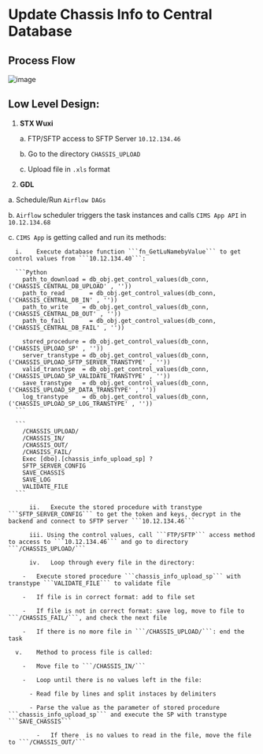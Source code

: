 # Update Chassis Info to Central Database

## Process Flow

![image](https://gitlab.fii-corp.com/swd-hou/hou_cimsv2/-/blob/quan/Chassis_CR/21.drawio.png)

## Low Level Design:

1. __STX Wuxi__

    a. FTP/SFTP access to SFTP Server ```10.12.134.46```

    b. Go to the directory ```CHASSIS_UPLOAD```

    c. Upload file in ```.xls``` format

2.	__GDL__

  a.	Schedule/Run `Airflow DAGs`

  b.	`Airflow` scheduler triggers the task instances and calls `CIMS App API` in `10.12.134.68`

  c.	`CIMS App` is getting called and run its methods:

      i.	Execute database function ```fn_GetLuNamebyValue``` to get control values from ```10.12.134.40```:

      ```Python
        path_to_download = db_obj.get_control_values(db_conn, ('CHASSIS_CENTRAL_DB_UPLOAD' , ''))
        path_to_read 	   = db_obj.get_control_values(db_conn, ('CHASSIS_CENTRAL_DB_IN' , ''))
        path_to_write 	 = db_obj.get_control_values(db_conn, ('CHASSIS_CENTRAL_DB_OUT' , ''))
        path_to_fail 	   = db_obj.get_control_values(db_conn, ('CHASSIS_CENTRAL_DB_FAIL' , ''))

        stored_procedure = db_obj.get_control_values(db_conn, ('CHASSIS_UPLOAD_SP' , ''))
        server_transtype = db_obj.get_control_values(db_conn, ('CHASSIS_UPLOAD_SFTP_SERVER_TRANSTYPE' , ''))
        valid_transtype  = db_obj.get_control_values(db_conn, ('CHASSIS_UPLOAD_SP_VALIDATE_TRANSTYPE' , ''))
        save_transtype 	 = db_obj.get_control_values(db_conn, ('CHASSIS_UPLOAD_SP_DATA_TRANSTYPE' , ''))
        log_transtype 	 = db_obj.get_control_values(db_conn, ('CHASSIS_UPLOAD_SP_LOG_TRANSTYPE' , ''))
      ```

      ```
        /CHASSIS_UPLOAD/
        /CHASSIS_IN/
        /CHASSIS_OUT/
        /CHASISS_FAIL/
        Exec [dbo].[chassis_info_upload_sp] ?
        SFTP_SERVER_CONFIG
        SAVE_CHASSIS
        SAVE_LOG
        VALIDATE_FILE
      ```
        
		  ii.	Execute the stored procedure with transtype ```SFTP_SERVER_CONFIG``` to get the token and keys, decrypt in the backend and connect to SFTP server ```10.12.134.46```
      
		  iii. Using the control values, call ```FTP/SFTP``` access method to access to ```10.12.134.46``` and go to directory ```/CHASSIS_UPLOAD/```
      
		  iv.	Loop through every file in the directory:
      
        -	Execute stored procedure ```chassis_info_upload_sp``` with transtype ```VALIDATE_FILE``` to validate file

        -	If file is in correct format: add to file set
      
        -	If file is not in correct format: save log, move to file to ```/CHASSIS_FAIL/```, and check the next file

        -	If there is no more file in ```/CHASSIS_UPLOAD/```: end the task

      v.	Method to process file is called:
      
        -	Move file to ```/CHASSIS_IN/```

        -	Loop until there is no values left in the file:

          -	Read file by lines and split instaces by delimiters

          -	Parse the value as the parameter of stored procedure ```chassis_info_upload_sp``` and execute the SP with transtype ```SAVE_CHASSIS```

		    -	If there  is no values to read in the file, move the file to ```/CHASSIS_OUT/```



